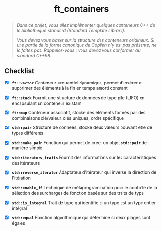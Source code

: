 # <p align="center">ft_containers</p>
> *Dans ce projet, vous allez implémenter quelques conteneurs C++ de la bibliothèque standard (Standard Template Library).*
>
> *Vous devez vous baser sur la structure des conteneurs originaux. Si une partie de la forme canonique de Coplien n'y est pas présente, ne la faites pas. Rappelez-vous : vous devez vous conformer au standard C++98.*

## Checklist
- [x] **`ft::vector`** Conteneur séquentiel dynamique, permet d'insérer et supprimer des éléments à la fin en temps amorti constant
- [x] **`ft::stack`** Fournit une structure de données de type pile (LIFO) en encapsulant un conteneur existant
- [x] **`ft::map`** Conteneur associatif, stocke des éléments formés par des combinaisons clé/valeur, clés uniques, ordre spécifique
- [x] **`std::pair`** Structure de données, stocke deux valeurs pouvant être de types différents
- [x] **`std::make_pair`** Fonction qui permet de créer un objet **`std::pair`** de manière simple
- [x] **`std::iterators_traits`** Fournit des informations sur les caractéristiques des itérateurs
- [x] **`std::reverse_iterator`** Adaptateur d'itérateur qui inverse la direction de l'itération
- [x] **`std::enable_if`** Technique de métaprogrammation pour le contrôle de la sélection des surcharges de fonction basée sur des traits de type
- [x] **`std::is_integral`** Trait de type qui identifie si un type est un type entier intégral
- [x] **`std::equal`** Fonction algorithmique qui détermine si deux plages sont égales

